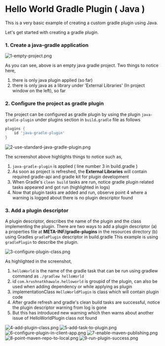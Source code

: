 # Hello World Gradle Plugin ( Java )

This is a very basic example of creating a custom gradle plugin using Java.

Let's get started with creating a gradle plugin.

### 1. Create a java-gradle application

![1-empty-project.png](docs/images/1-empty-project.png)

As you can see, above is an empty java gradle project. Two things to notice here,

1. there is only java plugin applied (so far)
2. there is only java as a library under 'External Libraries' (In project window on the left), so far


### 2. Configure the project as gradle plugin
 
The project can be configured as gradle plugin by using the plugin `java-gradle-plugin` under plugins section in `build.gradle` file as follows
```groovy
plugins {
    id 'java-gradle-plugin'
}
```
![2-use-standard-java-gradle-plugin.png](docs/images/2-use-standard-java-gradle-plugin.png)

The screenshot above highlights things to notice such as,

1. `java-gradle-plugin` is applied ( line number 3 in build.gradle )
2. As soon as project is refreshed, the **External Libraries** will contain required gradle-api and gradle kit for plugin development
3. When Gradle's `clean build` tasks are run, notice gradle plugin related tasks appeared and got run (highlighted in logs) 
4. Now that plugin tasks are added and run, observe point 4 where a warning is logged about there is no plugin descriptor found


### 3. Add a plugin descriptor

A plugin descriptor, describes the name of the plugin and the class implementing the plugin.
There are two ways to add a plugin descriptor (a) a properties file at **META-INF/gradle-plugins** in the resources directory (b) using Gradles `gradlePlugin` descriptor in build.gradle
This example is using `gradlePlugin` to describe the plugin.

![3-configure-plugin-class.png](docs/images/3-configure-plugin-class.png)

As highlighted in the screenshot,

1. `helloWorld` is the name of the gradle task that can be run using gradlew command as `./gradlew helloWorld`
2. id `com.krushnatkhawale.helloworld` is groupid of the plugin, can also be used when adding dependency or while applying as plugin
3. implementationClass `HelloWorldPlugin` is class which will contain plugin code
4. After gradle refresh and gradle's clean build tasks are successful, notice the plugin descriptor warning from log is gone
5. But this has introduced new warning which then warns about another issue of HelloWorldPlugin class not found

![4-add-plugin-class.png](docs/images/4-add-plugin-class.png)
![5-add-task-to-plugin.png](docs/images/5-add-task-to-plugin.png)
![6-configure-plugin-in-client-app.png](docs/images/6-configure-plugin-in-client-app.png)
![7-enable-maven-publishing.png](docs/images/7-enable-maven-publishing.png)
![8-point-maven-repo-to-local.png](docs/images/8-point-maven-repo-to-local.png)
![9-run-plugin-success.png](docs/images/9-run-plugin-success.png)